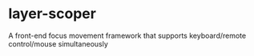 # layer-scoper
A front-end focus movement framework that supports keyboard/remote control/mouse simultaneously
